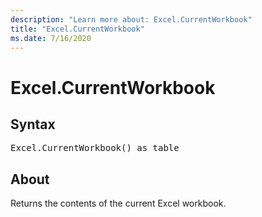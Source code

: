 ```yaml
---
description: "Learn more about: Excel.CurrentWorkbook"
title: "Excel.CurrentWorkbook"
ms.date: 7/16/2020
---
```

# Excel.CurrentWorkbook

## Syntax

<pre>
Excel.CurrentWorkbook() as table  
</pre>
  
## About  
Returns the contents of the current Excel workbook. 

